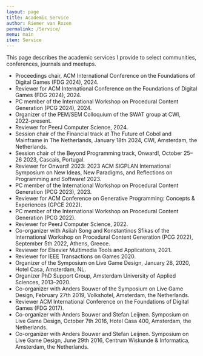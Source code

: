 ```yaml
---
layout: page
title: Academic Service
author: Riemer van Rozen
permalink: /Service/
menu: main
item: Service
---
```

This page describes the academic services I provide to select communities, conferences, journals and meetups.

* Proceedings chair, ACM International Conference on the Foundations of Digital Games (FDG 2024), 2024.
* Reviewer for ACM International Conference on the Foundations of Digital Games (FDG 2024), 2024.
* PC member of the International Workshop on Procedural Content Generation (PCG 2024), 2024.
* Organizer of the PEM/SEM Colloquium of the SWAT group at CWI, 2022–present.
* Reviewer for PeerJ Computer Science, 2024.
* Session chair of the Financial track at The Future of Cobol and Mainframe in The Netherlands, January 18th 2024, CWI, Amsterdam, the Netherlands.
* Session chair of the Beyond Programming track, Onward!, October 25–26 2023, Cascais, Portugal.
* Reviewer for Onward! 2023: 2023 ACM SIGPLAN International Symposium on New Ideas, New Paradigms, and Reflections on Programming and Software! 2023.
* PC member of the International Workshop on Procedural Content Generation (PCG 2023), 2023.
* Reviewer for ACM Conference on Generative Programming: Concepts & Experiences (GPCE 2022).
* PC member of the International Workshop on Procedural Content Generation (PCG 2022).
* Reviewer for PeerJ Computer Science, 2022.
* Co-organizer with Asiiah Song and Konstantinos Sfikas of the International Workshop on Procedural Content Generation (PCG 2022), September 5th 2022, Athens, Greece.
* Reviewer for Elsevier Multimedia Tools and Applications, 2021.
* Reviewer for IEEE Transactions on Games 2020.
* Organizer of the Symposium on Live Game Design, January 28, 2020, Hotel Casa, Amsterdam, NL.
* Organizer PhD Support Group, Amsterdam University of Applied Sciences, 2013–2020.
* Co-organizer with Anders Bouwer of the Symposium on Live Game Design, February 27th 2019, Volkshotel,
Amsterdam, the Netherlands.
* Reviewer ACM International Conference on the Foundations of Digital Games (FDG 2017).
* Co-organizer with Anders Bouwer and Stefan Leijnen. Symposium on Live Game Design, October 7th 2016, Hotel Casa 400, Amsterdam, the Netherlands.
* Co-organizer with Anders Bouwer and Stefan Leijnen. Symposium on Live Game Design, June 29th 2016, Centrum Wiskunde & Informatica, Amsterdam, the Netherlands.